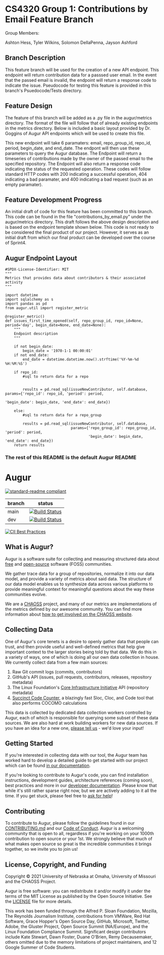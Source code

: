 # CS4320 Group 1: Contributions by Email Feature Branch

Group Members:

Ashton Hess, Tyler Wilkins, Solomon DellaPenna, Jayson Ashford

## Branch Description

This feature branch will be used for the creation of a new API endpoint. This endpoint will return contribution data for a passsed user email. In the event that the passed email is invalid, the endpoint will return a response code to indicate the issue. Pseudocode for testing this feature is provided in this branch's Psuedocode/Tests directory.

## Feature Design

The feature of this branch will be added as a .py file in the augur/metrics directory. The format of the file will follow that of already existing endpoints in the metrics directory. Below is included a basic layout provided by Dr. Goggins of Augur API endpoints which will be used to create this file. 

This new endpoint will take 6 paramaters: email, repo_group_id, repo_id, period, begin_date, and end_date. The endpont will then use these parameters to query the Augur database. The Endpoint will return a timeseries of contributions made by the owner of the passed email to the specified repository. The Endpoint will also return a response code indicating the status of the requested operation. These codes will follow standard HTTP codes with 200 indicating a successful operation, 404 indicating a bad paramater, and 400 indicating a bad request (such as an empty paramater).

## Feature Development Progress

An initial draft of code for this feature has been committed to this branch. This code can be found in the file "contributions_by_email.py" under the augur/metrics directory. This draft follows the above design description and is based on the endpoint template shown below. This code is not ready to be considered the final product of our project. However, it serves as an initial draft from which our final product can be developed over the course of Sprint4.

## Augur Endpoint Layout

````
#SPDX-License-Identifier: MIT
"""
Metrics that provides data about contributors & their associated activity
"""

import datetime
import sqlalchemy as s
import pandas as pd
from augur.util import register_metric

@register_metric()
def issues_first_time_opened(self, repo_group_id, repo_id=None, period='day', begin_date=None, end_date=None):
    """
    Endpoint description
    """

    if not begin_date:
        begin_date = '1970-1-1 00:00:01'
    if not end_date:
        end_date = datetime.datetime.now().strftime('%Y-%m-%d %H:%M:%S')

    if repo_id:
        #sql to return data for a repo

        
        results = pd.read_sql(issueNewContributor, self.database, params={'repo_id': repo_id, 'period': period,
                                                                    'begin_date': begin_date, 'end_date': end_date})

    else:
        #sql to return data for a repo_group

        results = pd.read_sql(issueNewContributor, self.database,
                              params={'repo_group_id': repo_group_id, 'period': period,
                                      'begin_date': begin_date, 'end_date': end_date})
    return results
````

### The rest of this README is the default Augur README

# Augur

[![standard-readme compliant](https://img.shields.io/badge/standard--readme-OK-green.svg?style=flat-square)](https://github.com/RichardLitt/standard-readme)


branch | status
   --- | ---
  main | [![Build Status](https://travis-ci.com/chaoss/augur.svg?branch=main)](https://travis-ci.com/chaoss/augur)
   dev | [![Build Status](https://travis-ci.com/chaoss/augur.svg?branch=dev)](https://travis-ci.com/chaoss/augur)


[![CII Best Practices](https://bestpractices.coreinfrastructure.org/projects/2788/badge)](https://bestpractices.coreinfrastructure.org/projects/2788)

## What is Augur?

Augur is a software suite for collecting and measuring structured data
about [free](https://www.fsf.org/about/) and [open-source](https://opensource.org/docs/osd) software (FOSS) communities.

We gather trace data for a group of repositories, normalize
it into our data model, and provide a variety of metrics about said
data. The structure of our data model enables us to synthesize data
across various platforms to provide meaningful context for meaningful
questions about the way these communities evolve.

We are a [CHAOSS](https://chaoss.community) project, and many of our
metrics are implementations of the metrics defined by our awesome community. You
can find more information about [how to get involved on the CHAOSS website](https://chaoss.community/participate/).

## Collecting Data

One of Augur's core tenets is a desire to openly gather data that people can trust, and then provide useful and well-defined metrics that help give important context to the larger stories being told by that data. We do this in a variety of ways, one of which is doing all our own data collection in house. We currently collect data from a few main sources:

1. Raw Git commit logs (commits, contributors)
2. GitHub's API (issues, pull requests, contributors, releases, repository metadata)
3. The Linux Foundation's [Core Infrastructure Initiative](https://www.coreinfrastructure.org/) API (repository metadata)
4. [Succinct Code Counter](https://github.com/boyter/scc), a blazingly fast Sloc, Cloc, and Code tool that also performs COCOMO calculations

This data is collected by dedicated data collection workers controlled by Augur, each of which is responsible for querying some subset of these data sources. We are also hard at work building workers for new data sources. If you have an idea for a new one, [please tell us](https://github.com/chaoss/augur/issues/new?template=feature_request.md) - we'd love your input!


## Getting Started

If you're interested in collecting data with our tool, the Augur team has worked hard to develop a detailed guide to get started with our project which can be found [in our documentation](https://oss-augur.readthedocs.io/en/main/getting-started/toc.html).

If you're looking to contribute to Augur's code, you can find installation instructions, development guides, architecture references (coming soon), best practices and more in our [developer documentation](https://oss-augur.readthedocs.io/en/main/development-guide/toc.html). Please know that while it's still rather sparse right now,
but we are actively adding to it all the time. If you get stuck, please feel free to [ask for help](https://github.com/chaoss/augur/issues/new)!

## Contributing

To contribute to Augur, please follow the guidelines found in our [CONTRIBUTING.md](CONTRIBUTING.md) and our [Code of Conduct](CODE_OF_CONDUCT.md). Augur is a welcoming community that is open to all, regardless if you're working on your 1000th contribution to open source or your 1st. We strongly believe that much of what makes open source so great is the incredible communities it brings together, so we invite you to join us!

## License, Copyright, and Funding

Copyright © 2021 University of Nebraska at Omaha, University of Missouri and the CHAOSS Project.

Augur is free software: you can redistribute it and/or modify it under the terms of the MIT License as published by the Open Source Initiative. See the [LICENSE](LICENSE) file for more details.

This work has been funded through the Alfred P. Sloan Foundation, Mozilla, The Reynolds Journalism Institute, contributions from VMWare, Red Hat Software, Grace Hopper's Open Source Day, GitHub, Microsoft, Twitter, Adobe, the Gluster Project, Open Source Summit (NA/Europe), and the Linux Foundation Compliance Summit. Significant design contributors include Kate Stewart, Dawn Foster, Duane O'Brien, Remy Decausemaker, others omitted due to the  memory limitations of project maintainers, and 12 Google Summer of Code Students.
